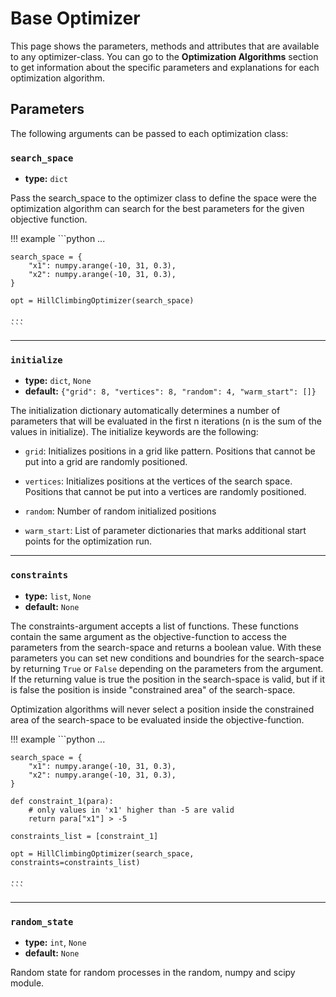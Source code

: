 # Base Optimizer

This page shows the parameters, methods and attributes that are available to any optimizer-class. You can go to the **Optimization Algorithms** section to get information about the specific parameters and explanations for each optimization algorithm.

## Parameters

The following arguments can be passed to each optimization class:

### `search_space`

- **type:** `dict`

Pass the search_space to the optimizer class to define the space were the optimization algorithm can search for the best parameters for the given objective function.



!!! example
    ```python
    ...

    search_space = {
        "x1": numpy.arange(-10, 31, 0.3),
        "x2": numpy.arange(-10, 31, 0.3),
    }

    opt = HillClimbingOptimizer(search_space)

    ...
    ```

---

### `initialize` 

- **type:** `dict`, `None`
- **default:** `{"grid": 8, "vertices": 8, "random": 4, "warm_start": []}`

The initialization dictionary automatically determines a number of parameters that will be evaluated in the first n iterations (n is the sum of the values in initialize). The initialize keywords are the following:

- `grid`: Initializes positions in a grid like pattern. Positions that cannot be put into a grid are randomly positioned.

- `vertices`: Initializes positions at the vertices of the search space. Positions that cannot be put into a vertices are randomly positioned.

- `random`: Number of random initialized positions

- `warm_start`: List of parameter dictionaries that marks additional start points for the optimization run.
  
---

### `constraints` 

- **type:** `list`, `None`
- **default:** `None`

The constraints-argument accepts a list of functions. These functions contain the same argument as the objective-function to access the parameters from the search-space and returns a boolean value. With these parameters you can set new conditions and boundries for the search-space by returning `True` or `False` depending on the parameters from the argument. If the returning value is true the position in the search-space is valid, but if it is false the position is inside "constrained area" of the search-space.

Optimization algorithms will never select a position inside the constrained area of the search-space to be evaluated inside the objective-function.


!!! example
    ```python
    ...

    search_space = {
        "x1": numpy.arange(-10, 31, 0.3),
        "x2": numpy.arange(-10, 31, 0.3),
    }

    def constraint_1(para):
        # only values in 'x1' higher than -5 are valid
        return para["x1"] > -5

    constraints_list = [constraint_1]

    opt = HillClimbingOptimizer(search_space, constraints=constraints_list)

    ...
    ```


---

### `random_state` 

- **type:** `int`, `None`
- **default:** `None`

Random state for random processes in the random, numpy and scipy module.

